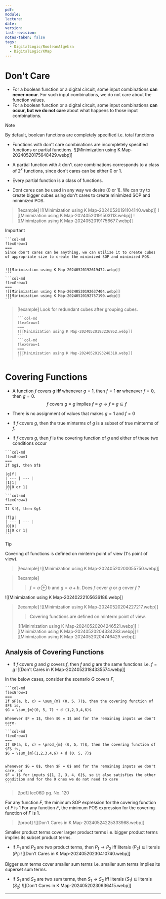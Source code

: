 ```yaml
---
pdf: 
module: 
lecture: 
date: 
version: 
last-revision: 
notes-taken: false
tags:
  - DigitalLogic/BooleanAlgebra
  - DigitalLogic/KMap
---
```

# Don't Care
- For a boolean function or a digital circuit, some input combinations **can never occur**. For such input combinations, we do not care about the function values.
- For a boolean function or a digital circuit, some input combinations **can occur, but we do not care** about what happens to those input combinations.

> [!NOTE] 
> By default, boolean functions are completely specified i.e. total functions

- Functions with don't care combinations are incompletely specified functions or partial functions.
![[Minimization using K Map-20240520175648429.webp]]
- A partial function with $k$ don't care combinations corresponds to a class of $2^k$ functions, since don't cares can be either 0 or 1.
- Every partial function is a class of functions.

- Dont cares can be used in any way we desire (0 or 1). We can try to create bigger cubes using don't cares to create minimized SOP and minimized POS.

> [!example] 
> ![[Minimization using K Map-20240520191104140.webp]]
> ![[Minimization using K Map-20240520191503113.webp]]
> ![[Minimization using K Map-20240520191756677.webp]]

> [!important] 
> ````col
> ```col-md
> flexGrow=1
> ===
> Since don't cares can be anything, we can utilize it to create cubes of appropriate size to create the minimized SOP and minimized POS.
>
>
> ![[Minimization using K Map-20240520192619472.webp]]
> ```
> ```col-md
> flexGrow=1
> ===
> ![[Minimization using K Map-20240520192637404.webp]]
> ![[Minimization using K Map-20240520192757190.webp]]
> ```
> ````


> [!example] 
> Look for redundant cubes after grouping cubes.
> ````col
> ```col-md
> flexGrow=1
> ===
> ![[Minimization using K Map-20240520193236952.webp]]
> ```
> ```col-md
> flexGrow=1
> ===
> ![[Minimization using K Map-20240520193248318.webp]]
> ```
> ````


# Covering Functions
- A function $f$ covers $g$ **iff** whenever $g = 1$, then $f = 1$ **or** whenever $f = 0$, then $g = 0$.
$$
f \text{ covers } g \equiv g \text{ implies } f \equiv g \rightarrow f \equiv g \subseteq f
$$
- There is no assignment of values that makes $g = 1$ and $f = 0$
- If $f$ covers $g$, then the true minterms of $g$ is a subset of true minterms of $f$.

- If $f$ covers $g$, then $f$ is the covering function of $g$ and either of these two conditions occur
````col
```col-md
flexGrow=1
===
If $g$, then $f$

|g|f|
| --- | --- |
|1|1|
|0|0 or 1|
```
```col-md
flexGrow=1
===
If $f$, then $g$

|f|g|
| --- | --- |
|0|0|
|1|0 or 1|
```
````

> [!tip]
> Covering of functions is defined on minterm point of view (1's point of view).

> [!example] 
> ![[Minimization using K Map-20240520200055750.webp]]

> [!example]
>> $f = a \oplus b$ and $g = a + b$. Does $f$ cover $g$ or $g$ cover $f$ ?
>
 ![[Minimization using K Map-20240222105636186.webp]]


> [!example] 
> ![[Minimization using K Map-20240520204227217.webp]]
>
>> Covering functions are defined on minterm point of view.
>
> ![[Minimization using K Map-20240520204246521.webp]]
> ![[Minimization using K Map-20240520204334283.webp]]
> ![[Minimization using K Map-20240520204746429.webp]]

## Analysis of Covering Functions
- If $f$ covers $g$ and $g$ covers $f$, then $f$ and $g$ are the same functions i.e. $f = g$
![[Don't Cares in K Map-20240523184335574.webp]]

In the below cases, consider the scenario $G$ covers $F$,
````col
```col-md
flexGrow=1
===
If $F(a, b, c) = \sum_{m} (0, 5, 7)$, then the covering function of $F$ is,
$G = \sum_{m}(0, 5, 7) + d (1,2,3,4,6)$

Whenever $F = 1$, then $G = 1$ and for the remaining inputs we don't care.
```
```col-md
flexGrow=1
===
If $F(a, b, c) = \prod_{m} (0, 5, 7)$, then the covering function of $F$ is,
$G = \sum_{m}(1,2,3,4,6) + d (0, 5, 7)$


whenever $G = 0$, then $F = 0$ and for the remaining inputs we don't care, or
$F = 1$ for inputs ${1, 2, 3, 4, 6}$, so it also satisfies the other condition and for the 0 ones we do not need to care
```
````

> [!pdf] lec06D pg. No. 120

For any function $F$, the minimum SOP expression for the covering function of $F$ is 1
For any function $F$, the minimum POS expression for the covering function of $F$ is 1.

> [!proof] 
![[Don't Cares in K Map-20240524225333968.webp]]


Smaller product terms cover larger product terms i.e. bigger product terms implies its subset product terms.
- If $P_1$ and $P_2$ are two product terms, then $P_1 \rightarrow P_2$ iff literals ($P_2$) $\subseteq$ literals ($P_1$)
![[Don't Cares in K Map-20240520230410740.webp]]

Bigger sum terms cover smaller sum terms i.e. smaller sum terms implies its superset sum terms.
- If $S_1$ and $S_2$ are two sum terms, then $S_1 \rightarrow S_2$ iff literals ($S_1$) $\subseteq$ literals ($S_2$)
![[Don't Cares in K Map-20240520230636415.webp]]

---
